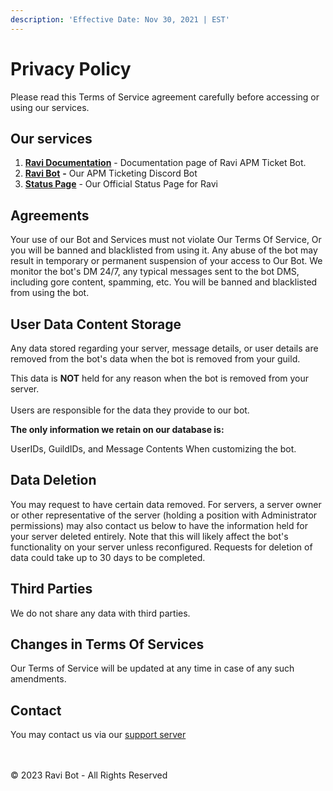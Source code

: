 ```yaml
---
description: 'Effective Date: Nov 30, 2021 | EST'
---
```


# Privacy Policy

Please read this Terms of Service agreement carefully before accessing or using our services.

## **Our services**

1. [**Ravi Documentation**](https://ravi-docs.gitbook.io) - Documentation page of Ravi APM Ticket Bot.
2. [**Ravi Bot**](https://discord.com/api/oauth2/authorize?client\_id=809561873040146461\&permissions=8\&redirect\_uri=https%3A%2F%2Fravi-docs.gitbook.io%2Fravi-documentation\&response\_type=code\&scope=bot%20applications.commands%20guilds) **-** Our APM Ticketing Discord Bot
3. [**Status Page**](https://ravi-bot.instatus.com) - Our Official Status Page for Ravi

## Agreements

Your use of our Bot and Services must not violate Our Terms Of Service, Or you will be banned and blacklisted from using it. Any abuse of the bot may result in temporary or permanent suspension of your access to Our Bot. We monitor the bot's DM 24/7, any typical messages sent to the bot DMS, including gore content, spamming, etc. You will be banned and blacklisted from using the bot.

## User Data Content Storage

Any data stored regarding your server, message details, or user details are removed from the bot's data when the bot is removed from your guild.

This data is **NOT** held for any reason when the bot is removed from your server.\
\
Users are responsible for the data they provide to our bot.

**The only information we retain on our database is:**

UserIDs, GuildIDs, and Message Contents When customizing the bot.

## Data Deletion

You may request to have certain data removed. For servers, a server owner or other representative of the server (holding a position with Administrator permissions) may also contact us below to have the information held for your server deleted entirely. Note that this will likely affect the bot's functionality on your server unless reconfigured. Requests for deletion of data could take up to 30 days to be completed.

## Third Parties

We do not share any data with third parties.

## Changes in Terms Of Services

Our Terms of Service will be updated at any time in case of any such amendments.

## Contact

You may contact us via our [support server](https://discord.com/invite/gv2vjKqZP7)&#x20;

\
\
© 2023 Ravi Bot - All Rights Reserved
